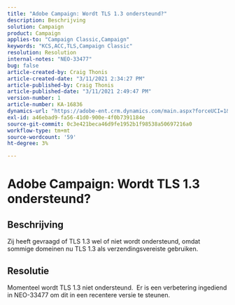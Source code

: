```yaml
---
title: "Adobe Campaign: Wordt TLS 1.3 ondersteund?"
description: Beschrijving
solution: Campaign
product: Campaign
applies-to: "Campaign Classic,Campaign"
keywords: "KCS,ACC,TLS,Campaign Classic"
resolution: Resolution
internal-notes: "NEO-33477"
bug: false
article-created-by: Craig Thonis
article-created-date: "3/11/2021 2:34:27 PM"
article-published-by: Craig Thonis
article-published-date: "3/11/2021 2:49:47 PM"
version-number: 1
article-number: KA-16836
dynamics-url: "https://adobe-ent.crm.dynamics.com/main.aspx?forceUCI=1&pagetype=entityrecord&etn=knowledgearticle&id=438996dd-7682-eb11-a812-000d3a3b2c6b"
exl-id: a46ebad9-fa56-41d0-900e-4f0b7391184e
source-git-commit: 0c3e421beca46d9fe1952b1f98538a50697216a0
workflow-type: tm+mt
source-wordcount: '59'
ht-degree: 3%

---
```


# Adobe Campaign: Wordt TLS 1.3 ondersteund?

## Beschrijving


Zij heeft gevraagd of TLS 1.3 wel of niet wordt ondersteund, omdat sommige domeinen nu TLS 1.3 als verzendingsvereiste gebruiken.


## Resolutie


Momenteel wordt TLS 1.3 niet ondersteund.  Er is een verbetering ingediend in NEO-33477 om dit in een recentere versie te steunen.
